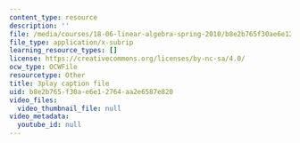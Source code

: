 ```yaml
---
content_type: resource
description: ''
file: /media/courses/18-06-linear-algebra-spring-2010/b8e2b765f30ae6e12764aa2e6587e820_YzZUIYRCE38.srt
file_type: application/x-subrip
learning_resource_types: []
license: https://creativecommons.org/licenses/by-nc-sa/4.0/
ocw_type: OCWFile
resourcetype: Other
title: 3play caption file
uid: b8e2b765-f30a-e6e1-2764-aa2e6587e820
video_files:
  video_thumbnail_file: null
video_metadata:
  youtube_id: null
---
```

